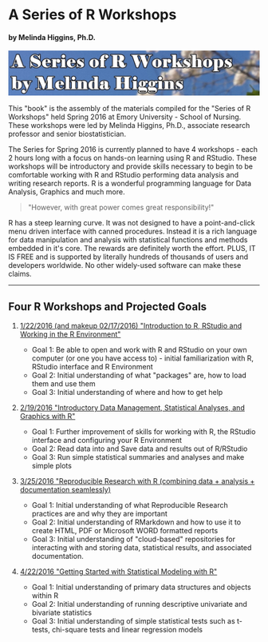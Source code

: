 # A Series of R Workshops
#### by Melinda Higgins, Ph.D.

![Title Img](titleTest3.jpg)

This "book" is the assembly of the materials compiled for the "Series of R Workshops" held Spring 2016 at Emory University - School of Nursing. These workshops were led by Melinda Higgins, Ph.D., associate research professor and senior biostatistician.

The Series for Spring 2016 is currently planned to have 4 workshops - each 2 hours long with a focus on hands-on learning using R and RStudio. These workshops will be introductory and provide skills necessary to begin to be comfortable working with R and RStudio performing data analysis and writing research reports. R is a wonderful programming language for Data Analysis, Graphics and much more. 

> "However, with great power comes great responsibility!"

R has a steep learning curve. It was not designed to have a point-and-click menu driven interface with canned procedures. Instead it is a rich language for data manipulation and analysis with statistical functions and methods embedded in it's core. The rewards are definitely worth the effort. PLUS, IT IS FREE and is supported by literally hundreds of thousands of users and developers worldwide. No other widely-used software can make these claims. 

*** 

## Four R Workshops and Projected Goals

1.	[1/22/2016 (and makeup 02/17/2016) "Introduction to R, RStudio and Working in the R Environment"](./workshop1/index.html)
    + Goal 1: Be able to open and work with R and RStudio on your own computer (or one you have access to) - initial familiarization with R, RStudio interface and R Environment
    + Goal 2: Initial understanding of what "packages" are, how to load them and use them
    + Goal 3: Initial understanding of where and how to get help
    
2.	[2/19/2016 "Introductory Data Management, Statistical Analyses, and Graphics with R"](./workshop2/index.html)
    + Goal 1: Further improvement of skills for working with R, the RStudio interface and configuring your R Environment
    + Goal 2: Read data into and Save data and results out of R/RStudio
    + Goal 3: Run simple statistical summaries and analyses and make simple plots

3.	[3/25/2016 "Reproducible Research with R (combining data + analysis + documentation seamlessly)](./workshop3/index.html)
    + Goal 1: Initial understanding of what Reproducible Research practices are and why they are important
    + Goal 2: Initial understanding of RMarkdown and how to use it to create HTML, PDF or Microsoft WORD formatted reports
    + Goal 3: Initial understanding of "cloud-based" repositories for interacting with and storing data, statistical results, and associated documentation.

4.	[4/22/2016 "Getting Started with Statistical Modeling with R"](./workshop4/index.html)
    + Goal 1: Initial understanding of primary data structures and objects within R
    + Goal 2: Initial understanding of running descriptive univariate and bivariate statistics
    + Goal 3: Initial understanding of simple statistical tests such as t-tests, chi-square tests and linear regression models 